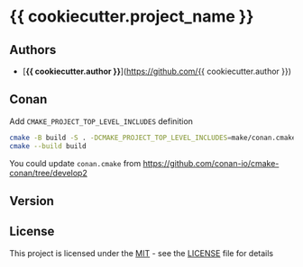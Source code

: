 # {{ cookiecutter.project_name }}

## Authors

*  [**{{ cookiecutter.author }}**](https://github.com/{{ cookiecutter.author }})

## Conan

Add `CMAKE_PROJECT_TOP_LEVEL_INCLUDES` definition

```bash
cmake -B build -S . -DCMAKE_PROJECT_TOP_LEVEL_INCLUDES=make/conan.cmake
cmake --build build
```

You could update `conan.cmake` from https://github.com/conan-io/cmake-conan/tree/develop2

## Version



## License

This project is licensed under the [MIT](https://mit-license.org/) - see the
[LICENSE](LICENSE) file for details
